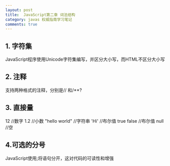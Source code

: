 ```yaml
---
layout: post
title:  JavaScript第二章 词法结构
category: javas 权威指南学习笔记
comments: true
---
```


## 1. 字符集

JavaScript程序使用Unicode字符集编写，并区分大小写，而HTML不区分大小写　　　

## 2. 注释

支持两种格式的注释，分别是// 和/**?

## 3. 直接量

12  				//数字
1.2 				//小数
"hello world" 	//字符串
'Hi' 				//布尔值
true false      //布尔值
null				//空

## 4.可选的分号

JavaScript使用;将语句分开，这对代码的可读性和增强



　
 
